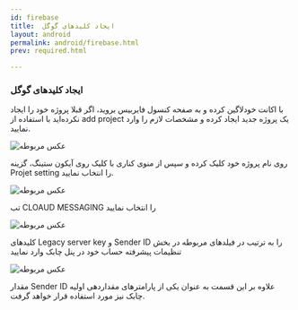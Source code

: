 ```yaml
---
id: firebase
title:  ایجاد کلیدهای گوگل
layout: android
permalink: android/firebase.html
prev: required.html

---
```

### ایجاد کلیدهای گوگل

با اکانت خودلاگین کرده و به صفحه کنسول فایربیس بروید، اگر قبلا پروژه خود را ایجاد نکرده‌اید با استفاده از add project یک پروژه جدید ایجاد کرده و مشخصات لازم را وارد نمایید.

![عکس مربوطه](http://uupload.ir/files/189r_console.png)

روی نام پروژه خود کلیک کرده و سپس از منوی کناری با کلیک روی آیکون ستینگ، گزینه Projet setting را انتخاب نمایید.

![عکس مربوطه](http://uupload.ir/files/4zw7_screen_shot_2017-12-30_at_11.49.18_am.png)

تب CLOAUD MESSAGING را انتخاب نمایید

![عکس مربوطه](http://uupload.ir/files/vjyi_clousd.png)

کلیدهای Legacy server key و Sender ID را به ترتیب در فیلدهای مربوطه در بخش تنظیمات پیشرفته حساب خود در پنل چابک وارد نمایید

![عکس مربوطه](http://uupload.ir/files/b6mg_screen_shot_2017-12-30_at_11.58.08_am.png)

مقدار Sender ID علاوه بر این قسمت به عنوان یکی از پارامترهای مقداردهی اولیه چابک نیز مورد استفاده قرار خواهد گرفت.

